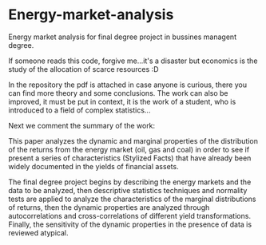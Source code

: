 # Energy-market-analysis

Energy market analysis for final degree project in bussines managent degree.

If someone reads this code, forgive me...it's a disaster but economics is the study 
of the allocation of scarce resources :D 

In the repository the pdf is attached in case anyone is curious, there you can find more theory and
some conclusions. The work can also be improved, it must be put in context, it is the work of a student,
who is introduced to a field of complex statistics...

Next we comment the summary of the work:

  This paper analyzes the dynamic and marginal properties of the distribution of the
  returns from the energy market (oil, gas and coal) in order to see if
  present a series of characteristics (Stylized Facts) that have already been widely
  documented in the yields of financial assets. 

  The final degree project begins by describing the energy markets and the data to be analyzed,
  then descriptive statistics techniques and normality tests are applied to
  analyze the characteristics of the marginal distributions of returns,
  then the dynamic properties are analyzed through autocorrelations and
  cross-correlations of different yield transformations. Finally,
  the sensitivity of the dynamic properties in the presence of data is reviewed
  atypical.
